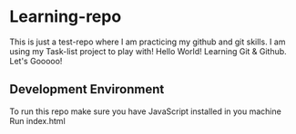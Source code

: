 # Learning-repo
This is just a test-repo where I am practicing my github and git skills. I am using my Task-list project to play with!
Hello World!
Learning Git & Github. Let's Gooooo!
## Development Environment
To run this repo make sure you have JavaScript installed in you machine
Run index.html
